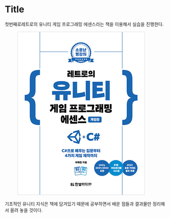 # Title

첫번째로레트로의 유니티 게임 프로그래밍 에센스라는 책을 이용해서 실습을 진행한다.

<figure><img src=".gitbook/assets/image (6).png" alt=""><figcaption></figcaption></figure>

기초적인 유니티 지식은 책에 담겨있기 때문에 공부하면서 배운 점들과 결과물만 정리해서 올려 놓을 것이다.
